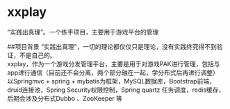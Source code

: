 # xxplay
“实践出真理”。一个练手项目，主要用于游戏平台的管理

##项目背景
  “实践出真理”，一切的理论都仅仅只是理论，没有实践终究得不到验证，不是自己的。<br/>
  xxplay，作为一个游戏分发管理平台，主要是用于对游戏PAK进行管理，包括与app进行通信（目前还不会分离，两个部分融在一起，学分布式后再进行调整）<br/>
  以Springmvc + spring + mybatis为框架，MySQL数据库，Bootstrap前端，druid连接池，Spring Security权限控制，Spring quartz 任务调度，redis缓存，后期会涉及分布式Dubbo 、ZooKeeper 等
  
  
